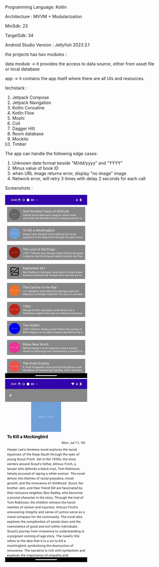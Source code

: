 ﻿Programming Language: Kotlin
 
Architecture : MVVM + Modularization

MinSdk: 23

TargetSdk: 34

Android Studio Version : Jellyfish 2023.3.1

the projects has two modules :

data module -> it provides the access to data source, either from asset file or local database

app -> it contains the app itself where there are all UIs and resources.

techstack :
1. Jetpack Compose
2. Jetpack Navigation
3. Kotlin Coroutine
4. Kotlin Flow
5. Moshi
6. Coil
7. Dagger Hilt
8. Room database
9. Mockito
10. Timber

The app can handle the following edge cases:
1. Unknown date format beside "M/dd/yyyy" and "YYYY"
2. Minus value of book ID
3. when URL image returns error, display "no image" image
4. Network error, will retry 3 times with delay 2 seconds for each call

Screenshots : 

![alt text](https://github.com/raka-bakar/bookslist/blob/main/Screenshot_20240618_174012.png)
![alt text](https://github.com/raka-bakar/bookslist/blob/main/Screenshot_20240618_174105.png)
